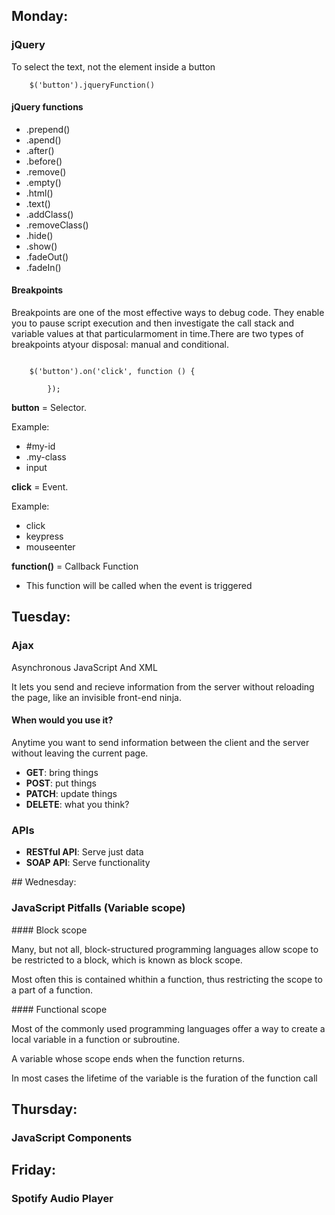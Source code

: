 ## Monday: 

### jQuery

To select the text, not the element inside a button

```jquery
	$('button').jqueryFunction()
```

#### jQuery functions

+ .prepend()
+ .apend()
+ .after()
+ .before()
+ .remove()
+ .empty()
+ .html()
+ .text()
+ .addClass()
+ .removeClass()
+ .hide()
+ .show()
+ .fadeOut()
+ .fadeIn()

#### Breakpoints

Breakpoints are one of the most effective ways to debug code. They enable you to pause script execution and then investigate the call stack and variable values at that particularmoment in time.There are two types of breakpoints atyour disposal: manual and conditional.

```jquery

	$('button').on('click', function () {

		});

```
**button** = Selector.

Example:

+ #my-id
+ .my-class
+ input

**click** = Event.

Example:

+ click
+ keypress
+ mouseenter

**function()** = Callback Function

+ This function will be called when the event is triggered

## Tuesday: 

### Ajax

Asynchronous JavaScript And XML

It lets you send and recieve information from the server without reloading the page, like an invisible front-end ninja.

#### When would you use it?

Anytime you want to send information between the client and the server without leaving the current page.

+ **GET**: bring things
+ **POST**: put things
+ **PATCH**: update things
+ **DELETE**: what you think?

### APIs

+ **RESTful API**: Serve just data
+ **SOAP API**: Serve functionality

## Wednesday: 

### JavaScript Pitfalls (Variable scope)

#### Block scope

Many, but not all, block-structured programming languages allow scope to be restricted to a block, which is known as block scope.

Most often this is contained whithin a function, thus restricting the scope to a part of a function.

#### Functional scope

Most of the commonly used programming languages offer a way to create a local variable in a function or subroutine.

A variable whose scope ends when the function returns.

In most cases the lifetime of the variable is the furation of the function call


## Thursday: 

### JavaScript Components

## Friday: 

### Spotify Audio Player